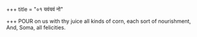 +++
title = "०१ यवंयवं नो"

+++
POUR on us with thy juice all kinds of corn, each sort of nourishment,  
     And, Soma, all felicities.